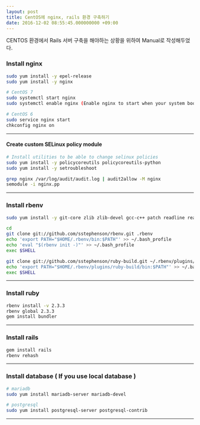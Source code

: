 ```yaml
---
layout: post
title: CentOS에 nginx, rails 환경 구축하기
date: 2016-12-02 08:55:45.000000000 +09:00
---
```


CENTOS 환경에서 Rails 서버 구축을 해야하는 상황을 위하여 Manual로 작성해두었다.

### Install nginx

```bash
sudo yum install -y epel-release
sudo yum install -y nginx

# CentOS 7
sudo systemctl start nginx 
sudo systemctl enable nginx (Enable nginx to start when your system boots.)

# CentOS 6
sudo service nginx start
chkconfig nginx on
```
---

#### Create custom SELinux policy module

```bash
# Install utilities to be able to change selinux policies
sudo yum install -y policycoreutils policycoreutils-python
sudo yum install -y setroubleshoot

grep nginx /var/log/audit/audit.log | audit2allow -M nginx
semodule -i nginx.pp
```
---  

### Install rbenv

```bash
sudo yum install -y git-core zlib zlib-devel gcc-c++ patch readline readline-devel libyaml-devel libffi-devel openssl-devel make bzip2 autoconf automake libtool bison curl sqlite-devel libcurl libcurl-devel postgresql-libs postgresql-devel 

cd
git clone git://github.com/sstephenson/rbenv.git .rbenv
echo 'export PATH="$HOME/.rbenv/bin:$PATH"' >> ~/.bash_profile
echo 'eval "$(rbenv init -)"' >> ~/.bash_profile
exec $SHELL

git clone git://github.com/sstephenson/ruby-build.git ~/.rbenv/plugins/ruby-build
echo 'export PATH="$HOME/.rbenv/plugins/ruby-build/bin:$PATH"' >> ~/.bash_profile
exec $SHELL
```
---

### Install ruby

```bash
rbenv install -v 2.3.3
rbenv global 2.3.3
gem install bundler
```
---

### Install rails

```bash
gem install rails
rbenv rehash
```
---

### Install database ( If you use local database )

```bash
# mariadb
sudo yum install mariadb-server mariadb-devel

# postgresql
sudo yum install postgresql-server postgresql-contrib
```
--- 

